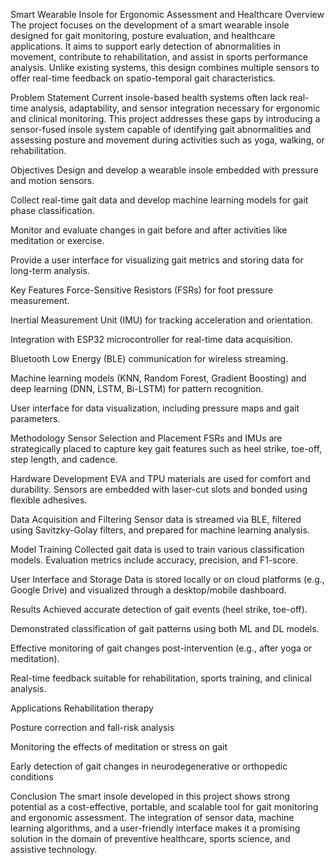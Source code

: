 Smart Wearable Insole for Ergonomic Assessment and Healthcare
Overview
The project focuses on the development of a smart wearable insole designed for gait monitoring, posture evaluation, and healthcare applications. It aims to support early detection of abnormalities in movement, contribute to rehabilitation, and assist in sports performance analysis. Unlike existing systems, this design combines multiple sensors to offer real-time feedback on spatio-temporal gait characteristics.

Problem Statement
Current insole-based health systems often lack real-time analysis, adaptability, and sensor integration necessary for ergonomic and clinical monitoring. This project addresses these gaps by introducing a sensor-fused insole system capable of identifying gait abnormalities and assessing posture and movement during activities such as yoga, walking, or rehabilitation.

Objectives
Design and develop a wearable insole embedded with pressure and motion sensors.

Collect real-time gait data and develop machine learning models for gait phase classification.

Monitor and evaluate changes in gait before and after activities like meditation or exercise.

Provide a user interface for visualizing gait metrics and storing data for long-term analysis.

Key Features
Force-Sensitive Resistors (FSRs) for foot pressure measurement.

Inertial Measurement Unit (IMU) for tracking acceleration and orientation.

Integration with ESP32 microcontroller for real-time data acquisition.

Bluetooth Low Energy (BLE) communication for wireless streaming.

Machine learning models (KNN, Random Forest, Gradient Boosting) and deep learning (DNN, LSTM, Bi-LSTM) for pattern recognition.

User interface for data visualization, including pressure maps and gait parameters.

Methodology
Sensor Selection and Placement
FSRs and IMUs are strategically placed to capture key gait features such as heel strike, toe-off, step length, and cadence.

Hardware Development
EVA and TPU materials are used for comfort and durability. Sensors are embedded with laser-cut slots and bonded using flexible adhesives.

Data Acquisition and Filtering
Sensor data is streamed via BLE, filtered using Savitzky-Golay filters, and prepared for machine learning analysis.

Model Training
Collected gait data is used to train various classification models. Evaluation metrics include accuracy, precision, and F1-score.

User Interface and Storage
Data is stored locally or on cloud platforms (e.g., Google Drive) and visualized through a desktop/mobile dashboard.

Results
Achieved accurate detection of gait events (heel strike, toe-off).

Demonstrated classification of gait patterns using both ML and DL models.

Effective monitoring of gait changes post-intervention (e.g., after yoga or meditation).

Real-time feedback suitable for rehabilitation, sports training, and clinical analysis.

Applications
Rehabilitation therapy

Posture correction and fall-risk analysis

Monitoring the effects of meditation or stress on gait

Early detection of gait changes in neurodegenerative or orthopedic conditions

Conclusion
The smart insole developed in this project shows strong potential as a cost-effective, portable, and scalable tool for gait monitoring and ergonomic assessment. The integration of sensor data, machine learning algorithms, and a user-friendly interface makes it a promising solution in the domain of preventive healthcare, sports science, and assistive technology.
